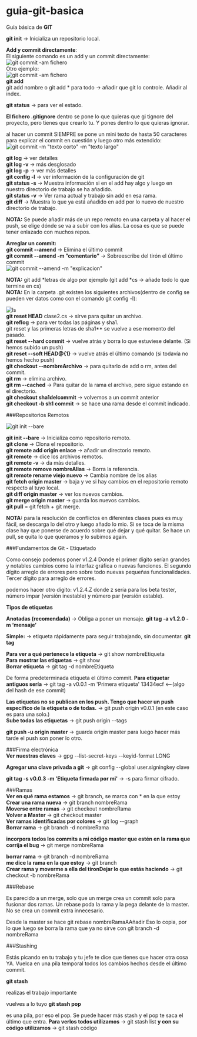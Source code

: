 # guia-git-basica
Guía básica de **GIT**  

**git init** → Inicializa un repositorio local.  

**Add y commit directamente**:  
El siguiente comando es un add y un commit directamente:  
![git commit -am fichero](https://raw.githubusercontent.com/KamiKeys/guia-git-basica/master/images/image4.png)  
Otro ejemplo:  
![git commit -am fichero](https://raw.githubusercontent.com/KamiKeys/guia-git-basica/master/images/image5.png)  
**git add**  
git add nombre o git add * para todo → añadir que git lo controle. Añadir al index.

**git status** → para ver el estado.

**El fichero .gitignore**
dentro se pone lo que quieras que gi tignore del proyecto, pero tienes que crearlo tu. Y pones dentro lo que quieras ignorar.


al hacer un commit SIEMPRE se pone un mini texto de hasta 50 caracteres para explicar el commit en cuestión y luego otro más extendido:  
![git commit -m "texto corto" -m "texto largo"](https://raw.githubusercontent.com/KamiKeys/guia-git-basica/master/images/image3.png)  

**git log** → ver detalles  
**git log -v** → más desglosado  
**git log -p** → ver más detalles  
**git config -l** → ver información de la configuración de git  
**git status -s** → Muestra información si en el add hay algo y luego en nuestro directorio de trabajo se ha añadido.  
**git status -v** → Ver rama actual y trabajo sin add en esa rama.  
**git diff** → Muestra lo que ya está añadido en add por lo nuevo de nuestro directorio de trabajo.  

**NOTA:** Se puede añadir más de un repo remoto en una carpeta y al hacer el push, se elige dónde se va a subir con los alias. La cosa es que se puede tener enlazado con muchos repos.

**Arreglar un commit:**  
**git commit --amend** → Elimina el último commit  
**git commit --amend -m ”comentario”** → Sobreescribe del tirón el último commit  
![git commit --amend -m "explicacion"](https://raw.githubusercontent.com/KamiKeys/guia-git-basica/master/images/image1.png)

**NOTA:** git add *letras de algo por ejemplo (git add *cs → añade todo lo que termine en cs)  
**NOTA:** En la carpeta .git existen los siguientes archivos(dentro de config se pueden ver datos como con el comando git config -l):  

![ls](https://raw.githubusercontent.com/KamiKeys/guia-git-basica/master/images/image6.png)  
**git reset HEAD** clase2.cs → sirve para quitar un archivo.  
**git reflog** → para ver todas las páginas y sha1.  
git reset y las primeras letras de sha1** se vuelve a ese momento del pasado.  
**git reset --hard commit** → vuelve atrás y borra lo que estuviese delante. (Si hemos subido un push)  
**git reset --soft HEAD@{1}** → vuelve atrás el último comando (si todavía no hemos hecho push)  
**git checkout --nombreArchivo** → para quitarlo de add o rm, antes del commit.  
**git rm** → elimina archivo.  
**git rm --cached** → Para quitar de la rama el archivo, pero sigue estando en el directorio.  
**git checkout sha1delcommit** → volvemos a un commit anterior  
**git checkout -b <nombre rama> sh1 commit** → se hace una rama desde el commit indicado.  


###Repositorios Remotos

![git init --bare](https://raw.githubusercontent.com/KamiKeys/guia-git-basica/master/images/image7.png)

**git init --bare** → Inicializa como repositorio remoto.  
**git clone** → Clona el repositorio.  
**git remote add origin enlace** → añadir un directorio remoto.  
**git remote** →  dice los archivos remotos.  
**git remote -v** → da más detalles.  
**git remote remove nombreAlias** → Borra la referencia.  
**git remote rename viejo nuevo** → Cambia nombre de los alias  
**git fetch origin master** → baja y ve si hay cambios en el repositorio remoto respecto al tuyo local.  
**git diff origin master** → ver los nuevos cambios.  
**git merge origin master** → guarda los nuevos cambios.  
**git pull** = git fetch + git merge.  

**NOTA:** para la resolución de conflictos en diferentes clases pues es muy fácil, se descarga lo del otro y luego añado lo mio. Si se toca de la misma clase hay que ponerse de acuerdo sobre qué dejar y qué quitar. Se hace un pull, se quita lo que queramos y lo subimos again.


###Fundamentos de Git - Etiquetado

Como consejo podemos poner v1.2.4
Donde el primer dígito serían grandes y notables cambios como la interfaz gráfica o nuevas funciones. El segundo dígito arreglo de errores pero sobre todo nuevas pequeñas funcionalidades. Tercer dígito para arreglo de errores.

podemos hacer otro dígito: v1.2.4.Z
donde z sería para los beta tester, número impar (versión inestable) y número par (versión estable).

**Tipos de etiquetas**

**Anotadas (recomendada)** → Obliga a poner un mensaje. **git tag -a v1.2.0 -m ‘mensaje’**

**Simple:** → etiqueta rápidamente para seguir trabajando, sin documentar. **git tag**

**Para ver a qué pertenece la etiqueta** → git show nombreEtiqueta  
**Para mostrar las etiquetas** → git show  
**Borrar etiqueta** → git tag -d nombreEtiqueta  

De forma predeterminada etiqueta el último commit. 
**Para etiquetar antiguos sería** →  git tag -a v0.0.1 -m 'Primera etiqueta' 13434ecf <--(algo del hash de ese commit)    

**Las etiquetas no se publican en los push. Tengo que hacer un push específico de la etiqueta o de todas.** → git push origin v0.0.1 (en este caso es para una solo.)  
**Sube todas las etiquetas** → git push origin --tags    

**git push -u origin master** → guarda origin master para luego hacer más tarde el push son poner lo otro.  

###Firma electrónica    
**Ver nuestras claves** → gpg --list-secret-keys --keyid-format LONG

**Agregar una clave privada a git** →  git config --global user.signingkey clave

**git tag -s v0.0.3 -m 'Etiqueta firmada por mi'** → -s para firmar cifrado.

###Ramas    
**Ver en qué rama estamos** → git branch, se marca con * en la que estoy  
**Crear una rama nueva** → git branch nombreRama  
**Moverse entre ramas** → git checkout nombreRama  
**Volver a Master** → git checkout master  
**Ver ramas identificadas por colores** → git log --graph  
**Borrar rama** → git branch -d nombreRama  


**incorpora todos los commits a mi código master que estén en la rama que corrija el bug** → git merge nombreRama    

**borrar rama** → git branch -d nombreRama  
**me dice la rama en la que estoy** → git branch  
**Crear rama y moverme a ella del tironDejar lo que estás haciendo** → git checkout -b nombreRama  


###Rebase

Es parecido a un merge, solo que un merge crea un commit solo para fusionar dos ramas.
Un rebase poda la rama y la pega delante de la master. No se crea un commit extra innecesario.

Desde la master se hace git rebase nombreRamaAAñadir 
Eso lo copia, por lo que luego se borra la rama que ya no sirve con git branch -d nombreRama


###Stashing

Estás picando en tu trabajo y tu jefe te dice que tienes que hacer otra cosa YA.
Vuelca en una pila temporal todos los cambios hechos desde el último commit.

**git stash**

realizas el trabajo importante

vuelves a lo tuyo
**git stash pop**

es una pila, por eso el pop. Se puede hacer más stash y el pop te saca el último que entra. 
**Para verlos todos utilizamos** → git stash list
**y con su código utilizamos** → git stash código

